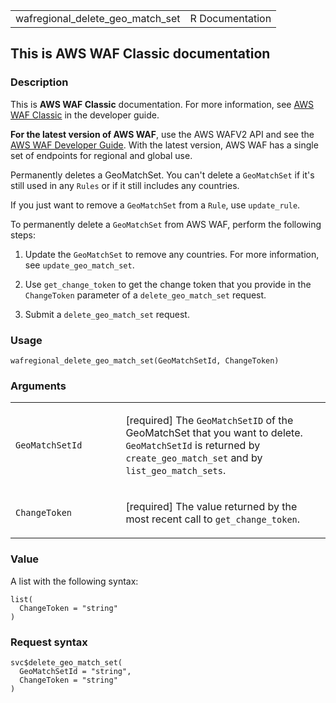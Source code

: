 <table style="width: 100%;">
<tbody>
<tr class="odd">
<td>wafregional_delete_geo_match_set</td>
<td style="text-align: right;">R Documentation</td>
</tr>
</tbody>
</table>

## This is AWS WAF Classic documentation

### Description

This is **AWS WAF Classic** documentation. For more information, see
[AWS WAF
Classic](https://docs.aws.amazon.com/waf/latest/developerguide/classic-waf-chapter.html)
in the developer guide.

**For the latest version of AWS WAF**, use the AWS WAFV2 API and see the
[AWS WAF Developer
Guide](https://docs.aws.amazon.com/waf/latest/developerguide/waf-chapter.html).
With the latest version, AWS WAF has a single set of endpoints for
regional and global use.

Permanently deletes a GeoMatchSet. You can't delete a `GeoMatchSet` if
it's still used in any `Rules` or if it still includes any countries.

If you just want to remove a `GeoMatchSet` from a `Rule`, use
`update_rule`.

To permanently delete a `GeoMatchSet` from AWS WAF, perform the
following steps:

1.  Update the `GeoMatchSet` to remove any countries. For more
    information, see `update_geo_match_set`.

2.  Use `get_change_token` to get the change token that you provide in
    the `ChangeToken` parameter of a `delete_geo_match_set` request.

3.  Submit a `delete_geo_match_set` request.

### Usage

    wafregional_delete_geo_match_set(GeoMatchSetId, ChangeToken)

### Arguments

<table>
<colgroup>
<col style="width: 35%" />
<col style="width: 65%" />
</colgroup>
<tbody>
<tr class="odd">
<td><code
id="wafregional_delete_geo_match_set_:_GeoMatchSetId">GeoMatchSetId</code></td>
<td><p>[required] The <code>GeoMatchSetID</code> of the GeoMatchSet that
you want to delete. <code>GeoMatchSetId</code> is returned by
<code>create_geo_match_set</code> and by
<code>list_geo_match_sets</code>.</p></td>
</tr>
<tr class="even">
<td><code
id="wafregional_delete_geo_match_set_:_ChangeToken">ChangeToken</code></td>
<td><p>[required] The value returned by the most recent call to
<code>get_change_token</code>.</p></td>
</tr>
</tbody>
</table>

### Value

A list with the following syntax:

    list(
      ChangeToken = "string"
    )

### Request syntax

    svc$delete_geo_match_set(
      GeoMatchSetId = "string",
      ChangeToken = "string"
    )
